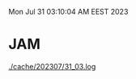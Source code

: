 Mon Jul 31 03:10:04 AM EEST 2023
# JAM
<a href='./cache/202307/31_03.log'>./cache/202307/31_03.log</a>
